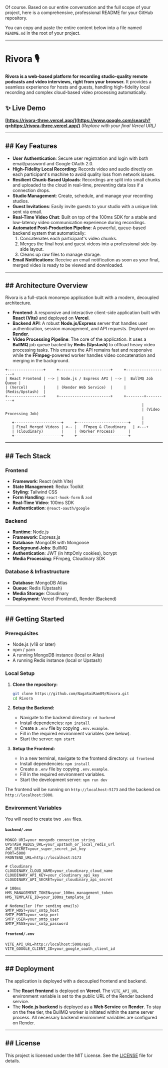 Of course. Based on our entire conversation and the full scope of your project, here is a comprehensive, professional README for your GitHub repository.

You can copy and paste the entire content below into a file named `README.md` in the root of your project.

-----

# Rivora 🎙️

**Rivora is a web-based platform for recording studio-quality remote podcasts and video interviews, right from your browser.** It provides a seamless experience for hosts and guests, handling high-fidelity local recording and complex cloud-based video processing automatically.

## ✨ Live Demo

**[https://rivora-three.vercel.app/](https://www.google.com/search?q=https://rivora-three.vercel.app/)** *(Replace with your final Vercel URL)*

-----

## \#\# Key Features

  * **User Authentication**: Secure user registration and login with both email/password and Google OAuth 2.0.
  * **High-Fidelity Local Recording**: Records video and audio directly on each participant's machine to avoid quality loss from network issues.
  * **Resilient Chunk-Based Uploads**: Recordings are split into small chunks and uploaded to the cloud in real-time, preventing data loss if a connection drops.
  * **Studio Management**: Create, schedule, and manage your recording studios.
  * **Guest Invitations**: Easily invite guests to your studio with a unique link sent via email.
  * **Real-Time Video Chat**: Built on top of the 100ms SDK for a stable and low-latency video communication experience during recordings.
  * **Automated Post-Production Pipeline**: A powerful, queue-based backend system that automatically:
    1.  Concatenates each participant's video chunks.
    2.  Merges the final host and guest videos into a professional side-by-side layout.
    3.  Cleans up raw files to manage storage.
  * **Email Notifications**: Receive an email notification as soon as your final, merged video is ready to be viewed and downloaded.

-----

## \#\# Architecture Overview

Rivora is a full-stack monorepo application built with a modern, decoupled architecture.

  * **Frontend**: A responsive and interactive client-side application built with **React (Vite)** and deployed on **Vercel**.
  * **Backend API**: A robust **Node.js/Express** server that handles user authentication, session management, and API requests. Deployed on **Render**.
  * **Video Processing Pipeline**: The core of the application. It uses a **BullMQ** job queue backed by **Redis (Upstash)** to offload heavy video processing tasks. This ensures the API remains fast and responsive while the **FFmpeg**-powered worker handles video concatenation and merging in the background.

<!-- end list -->

```
+----------------+     +-----------------------+     +-------------------+
| React Frontend | --> | Node.js / Express API | --> |  BullMQ Job Queue |
| (Vercel)       |     | (Render Web Service)  |     |  (Redis/Upstash)  |
+----------------+     +-----------------------+     +--------+----------+
                                                             |
                                                             | (Video Processing Job)
                                                             |
   +---------------------+     +-----------------------+     |
   | Final Merged Videos | <-- |   FFmpeg & Cloudinary   | <---+
   | (Cloudinary)        |     | (Worker Process)      |
   +---------------------+     +-----------------------+
```

-----

## \#\# Tech Stack

### Frontend

  * **Framework**: React (with Vite)
  * **State Management**: Redux Toolkit
  * **Styling**: Tailwind CSS
  * **Form Handling**: `react-hook-form` & `zod`
  * **Real-Time Video**: 100ms SDK
  * **Authentication**: `@react-oauth/google`

### Backend

  * **Runtime**: Node.js
  * **Framework**: Express.js
  * **Database**: MongoDB with Mongoose
  * **Background Jobs**: BullMQ
  * **Authentication**: JWT (in httpOnly cookies), bcrypt
  * **Media Processing**: FFmpeg, Cloudinary SDK

### Database & Infrastructure

  * **Database**: MongoDB Atlas
  * **Queue**: Redis (Upstash)
  * **Media Storage**: Cloudinary
  * **Deployment**: Vercel (Frontend), Render (Backend)

-----

## \#\# Getting Started

### Prerequisites

  * Node.js (v18 or later)
  * npm / yarn
  * A running MongoDB instance (local or Atlas)
  * A running Redis instance (local or Upstash)

### Local Setup

1.  **Clone the repository:**

    ```bash
    git clone https://github.com/NagaSaiRam89/Rivora.git
    cd Rivora
    ```

2.  **Setup the Backend:**

      * Navigate to the backend directory: `cd backend`
      * Install dependencies: `npm install`
      * Create a `.env` file by copying `.env.example`.
      * Fill in the required environment variables (see below).
      * Start the server: `npm start`

3.  **Setup the Frontend:**

      * In a new terminal, navigate to the frontend directory: `cd frontend`
      * Install dependencies: `npm install`
      * Create a `.env` file by copying `.env.example`.
      * Fill in the required environment variables.
      * Start the development server: `npm run dev`

The frontend will be running on `http://localhost:5173` and the backend on `http://localhost:5000`.

### Environment Variables

You will need to create two `.env` files.

#### `backend/.env`

```
MONGO_URI=your_mongodb_connection_string
UPSTASH_REDIS_URL=your_upstash_or_local_redis_url
JWT_SECRET=your_super_secret_jwt_key
PORT=5000
FRONTEND_URL=http://localhost:5173

# Cloudinary
CLOUDINARY_CLOUD_NAME=your_cloudinary_cloud_name
CLOUDINARY_API_KEY=your_cloudinary_api_key
CLOUDINARY_API_SECRET=your_cloudinary_api_secret

# 100ms
HMS_MANAGEMENT_TOKEN=your_100ms_management_token
HMS_TEMPLATE_ID=your_100ms_template_id

# Nodemailer (for sending emails)
SMTP_HOST=your_smtp_host
SMTP_PORT=your_smtp_port
SMTP_USER=your_smtp_user
SMTP_PASS=your_smtp_password
```

#### `frontend/.env`

```
VITE_API_URL=http://localhost:5000/api
VITE_GOOGLE_CLIENT_ID=your_google_oauth_client_id
```

-----

## \#\# Deployment

The application is deployed with a decoupled frontend and backend.

  * The **React frontend** is deployed on **Vercel**. The `VITE_API_URL` environment variable is set to the public URL of the Render backend service.
  * The **Node.js backend** is deployed as a **Web Service** on **Render**. To stay on the free tier, the BullMQ worker is initiated within the same server process. All necessary backend environment variables are configured on Render.

-----

## \#\# License

This project is licensed under the MIT License. See the [LICENSE](https://www.google.com/search?q=LICENSE) file for details.

